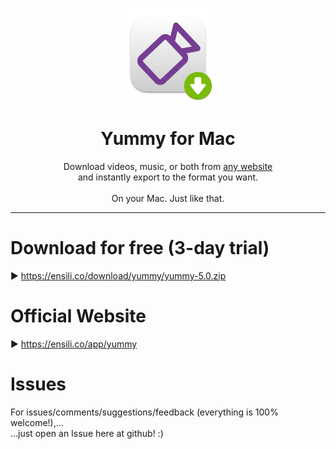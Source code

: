 <p align=center>
  <img height="150px" src="https://github.com/enSili-co/yummy/raw/main/images/logo.png"/>
</p>
<h1 align=center>Yummy for Mac</h1>
<p align=center>
  Download videos, music, or both from <u>any website</u><br>and instantly export to the format you want.<br><br>On your Mac. Just like that.
</p>


---

# Download for free (3-day trial)

▶︎ https://ensili.co/download/yummy/yummy-5.0.zip

# Official Website

▶︎ https://ensili.co/app/yummy

# Issues

For issues/comments/suggestions/feedback (everything is 100% welcome!),...    
...just open an Issue here at github! :)
